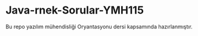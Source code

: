 # Java-rnek-Sorular-YMH115
Bu repo yazılım mühendisliği Oryantasyonu dersi kapsamında hazırlanmıştır.
